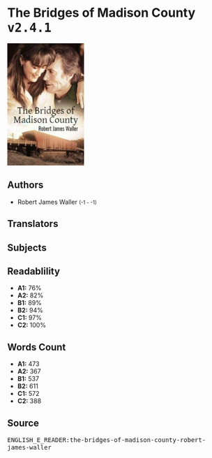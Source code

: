 # The Bridges of Madison County <kbd>v2.4.1</kbd>

![](./cover.medium.jpg "")

## Authors


 - Robert James Waller <small>(-1 - -1)</small>

## Translators



## Subjects



## Readablility


 - **A1:** 76%
 - **A2:** 82%
 - **B1:** 89%
 - **B2:** 94%
 - **C1:** 97%
 - **C2:** 100%

## Words Count


 - **A1:** 473
 - **A2:** 367
 - **B1:** 537
 - **B2:** 611
 - **C1:** 572
 - **C2:** 388

## Source


<kbd>ENGLISH_E_READER:the-bridges-of-madison-county-robert-james-waller</kbd>

